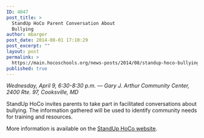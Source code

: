 ```yaml
---
ID: 4047
post_title: >
  StandUp HoCo Parent Conversation About
  Bullying
author: mbarger
post_date: 2014-08-01 17:10:29
post_excerpt: ""
layout: post
permalink: >
  https://main.hocoschools.org/news-posts/2014/08/standup-hoco-bullying/
published: true
---
```

<em>Wednesday, April 9, 6:30-8:30 p.m. — Gary J. Arthur Community Center, 2400 Rte. 97, Cooksville, MD</em>

StandUp HoCo invites parents to take part in facilitated conversations about bullying. The information gathered will be used to identify community needs for training and resources.

More information is available on the <a href="http://standuphoco.org/" target="new">StandUp HoCo website</a>.